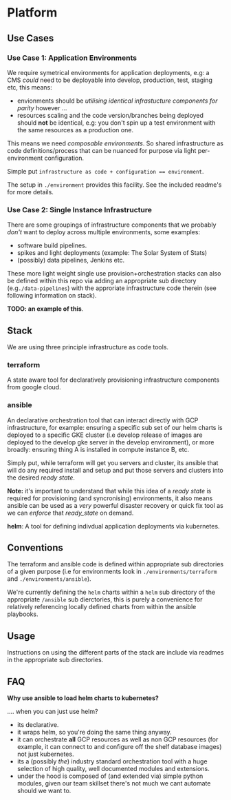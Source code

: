 # Platform

## Use Cases

### Use Case 1: Application Environments

We require symetrical environments for application deployments, e.g: a CMS _could_ need to be deployable into develop, production, test, staging etc, this means:

- envionments should be _utilising identical infrastucture components for parity_ however ... 
- resources scaling and the code version/branches being deployed should **not** be identical, e.g: you don't spin up a test environment with the same resources as a production one.

This means we need _composable environments_. So shared infrastructure as code definitions/process that can be nuanced for purpose via light per-environment configuration.

Simple put `infrastructure as code + configuration == environment`. 

The setup in `./environment` provides this facility. See the included readme's for more details.

### Use Case 2: Single Instance Infrastructure

There are some groupings of infrastructure components that we probably _don't_ want to deploy across multiple environments, some examples:

- software build pipelines.
- spikes and light deployments (example: The Solar System of Stats)
- (possibly) data pipelines, Jenkins etc.

These more light weight single use provision+orchestration stacks can also be defined within this repo via adding an appropriate sub directory (e.g`./data-pipelines`) with the approriate infrastructure code therein (see following information on stack).

**TODO: an example of this**.

## Stack

We are using three principle infrastructure as code tools.

### terraform
A state aware tool for declaratively provisioning infrastructure components from google cloud.

### ansible
An declarative orchestration tool that can interact directly with GCP infrastructure, for example: ensuring a specific sub set of our helm charts is deployed to a specific GKE cluster (i.e develop release of images are deployed to the develop gke server in the develop environment), or more broadly: ensuring thing A is installed in compute instance B, etc.

Simply put, while terraform will get you servers and cluster, its ansible that will do any required install and setup and put those servers and clusters into the desired _ready state_.

**Note:** it's important to understand that while this idea of a _ready state_ is required for provisioning (and syncronising) environments, it also means ansible can be used as a _very_ powerful disaster recovery or quick fix tool as we can _enforce_ that _ready_state_ on demand.


**helm**:
A tool for defining indivdual application deployments via kubernetes.


## Conventions

The terraform and ansible code is defined within appropriate sub directories of a given purpose (i.e for environments look in `./environments/terraform` and `./environments/ansible`).

We're currently defining the `helm` charts within a `helm` sub directory of the appropriate `/ansible` sub dierctories, this is purely a convenience for relatively referencing locally defined charts from within the ansible playbooks.


## Usage

Instructions on using the different parts of the stack are include via readmes in the appropriate sub directories.

## FAQ

**Why use ansible to load helm charts to kubernetes?**

.... when you can just use helm?

- its declarative.
- it wraps helm, so you're doing the same thing anyway.
- it can orchestrate **all** GCP resources as well as non GCP resources (for example, it can connect to and configure off the shelf database images) not just kubernetes.
- its a (possibly _the_) industry standard orchestration tool with a huge selection of high quality, well documented modules and extensions.
- under the hood is composed of (and extended via) simple python modules, given our team skillset there's not much we cant automate should we want to.
